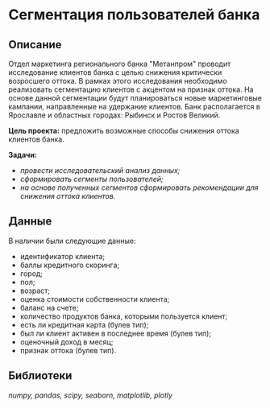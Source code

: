 # Сегментация пользователей банка 

## Описание
Отдел маркетинга регионального банка "Метанпром" проводит исследование клиентов банка с целью снижения критически возросшего оттока. В рамках этого исследования необходимо реализовать сегментацию клиентов с акцентом на признак оттока. На основе данной сегментации будут планироваться новые маркетинговые кампании, направленные на удержание клиентов. Банк располагается в Ярославле и областных городах: Рыбинск и Ростов Великий.


**Цель проекта:**  предложить возможные способы снижения оттока клиентов банка.

**Задачи:** 

- *провести исследовательский анализ данных;*
- *сформировать сегменты пользователей;*
- *на основе полученных сегментов сформировать рекомендации для снижения оттока клиентов.*

## Данные

В наличии были следующие данные:

- идентификатор клиента;
- баллы кредитного скоринга;
- город;
- пол;
- возраст;
- оценка стоимости собственности клиента;
- баланс на счете;
- количество продуктов банка, которыми пользуется клиент;
- есть ли кредитная карта (булев тип);
- был ли клиент активен в последнее время (булев тип);
- оценочный доход в месяц;
- признак оттока (булев тип).


## Библиотеки
*numpy, pandas, scipy, seaborn, matplotlib, plotly*








